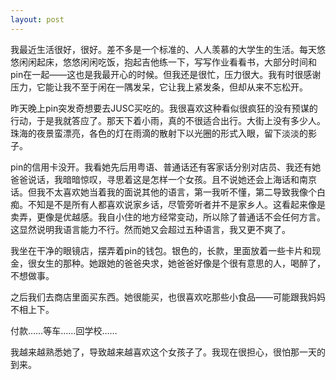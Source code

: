 ```yaml
---
layout: post
---
```

我最近生活很好，很好。差不多是一个标准的、人人羡慕的大学生的生活。每天悠悠闲闲起床，悠悠闲闲吃饭，抱起吉他练一下，写写作业看看书，大部分时间和pin在一起——这也是我最开心的时候。但我还是很忙，压力很大。我有时很感谢压力，它能让我不至于闲在一隅发呆，它让我上紧发条，但却从来不忘松开。

昨天晚上pin突发奇想要去JUSC买吃的。我很喜欢这种看似很疯狂的没有预谋的行动，于是我就答应了。那天下着小雨，真的不很适合出行。大街上没有多少人。珠海的夜景蛮漂亮，各色的灯在雨滴的散射下以光圈的形式入眼，留下淡淡的影子。

pin的信用卡没开。我看她先后用粤语、普通话还有客家话分别对店员、我还有她爸爸说话，我暗暗惊叹，寻思着这是怎样一个女孩。且不说她还会上海话和南京话。但我不太喜欢她当着我的面说其他的语言，第一我听不懂，第二导致我像个白痴。不知是不是所有人都喜欢说家乡话，尽管旁听者并不是家乡人。这看起来像是卖弄，更像是优越感。我自小住的地方经常变动，所以除了普通话不会任何方言。这显然说明我语言能力不行。然而她又会超过五种语言，我又更不爽了。

我坐在干净的眼镜店，摆弄着pin的钱包。银色的，长款，里面放着一些卡片和现金，很女生的那种。她跟她的爸爸央求，她爸爸好像是个很有意思的人，喝醉了，不想做事。

之后我们去商店里面买东西。她很能买，也很喜欢吃那些小食品——可能跟我妈妈不相上下。

付款……等车……回学校……

我越来越熟悉她了，导致越来越喜欢这个女孩子了。我现在很担心，很怕那一天的到来。